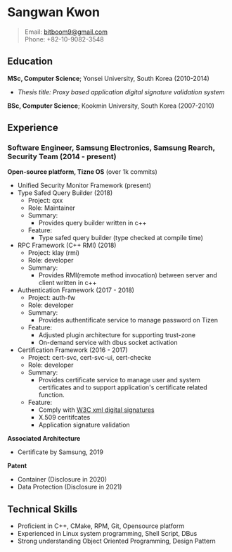 
# Sangwan Kwon
> Email: bitboom9@gmail.com  
> Phone: +82-10-9082-3548

## Education
**MSc, Computer Science**; Yonsei University, South Korea (2010-2014)
- *Thesis title: Proxy based application digital signature validation system*  

**BSc, Computer Science**; Kookmin University, South Korea (2007-2010)

## Experience
### Software Engineer, Samsung Electronics, Samsung Rearch, Security Team (2014 - present)

**Open-source platform, Tizne OS** (over 1k commits)  
- Unified Security Monitor Framework (present)
- Type Safed Query Builder (2018)
  - Project: qxx
  - Role: Maintainer
  - Summary:
      - Provides query builder written in c++
  - Feature:
      - Type safed query builder (type checked at compile time)
- RPC Framework (C++ RMI) (2018)
  - Project: klay (rmi)
  - Role: developer
  - Summary:
      - Provides RMI(remote method invocation) between server and client written in c++
- Authentication Framework (2017 - 2018)
   - Project: auth-fw
   - Role: developer
   - Summary:
      - Provides authentificate service to manage password on Tizen
   - Feature:
      - Adjusted plugin architecture for supporting trust-zone
      - On-demand service with dbus socket activation
- Certification Framework (2016 - 2017)
   - Project: cert-svc, cert-svc-ui, cert-checke
   - Role: developer
   - Summary:
      - Provides certificate service to manage user and system certificates and to support application's certificate related function.
   - Feature:
      - Comply with [W3C xml digital signatures](https://www.w3.org/TR/widgets-digsig/)
      - X.509 ceritifcates
      - Application signature validation

**Associated Architecture**
- Certificate by Samsung, 2019

**Patent**
- Container (Disclosure in 2020)
- Data Protection (Disclosure in 2021)

## Technical Skills
- Proficient in C++, CMake, RPM, Git, Opensource platform
- Experienced in Linux system programming, Shell Script, DBus
- Strong understanding Object Oriented Programming, Design Pattern
